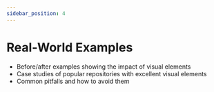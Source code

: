 ```yaml
---
sidebar_position: 4
---
```


# Real-World Examples



- Before/after examples showing the impact of visual elements
- Case studies of popular repositories with excellent visual elements
- Common pitfalls and how to avoid them

